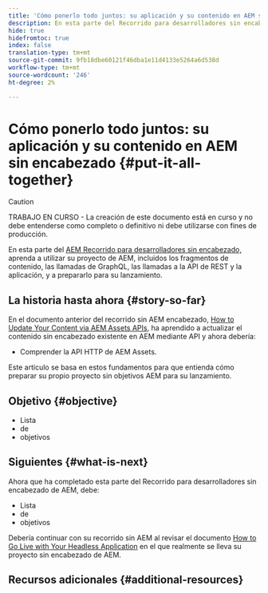 ```yaml
---
title: 'Cómo ponerlo todo juntos: su aplicación y su contenido en AEM sin cabeza'
description: En esta parte del Recorrido para desarrolladores sin encabezado de AEM, aprenda a tomar su proyecto de AEM, incluidos los fragmentos de contenido, las llamadas de GraphQL, las llamadas a la API de REST y la aplicación, y prepárelo para su lanzamiento.
hide: true
hidefromtoc: true
index: false
translation-type: tm+mt
source-git-commit: 9fb18dbe60121f46dba1e11d4133e5264a6d538d
workflow-type: tm+mt
source-wordcount: '246'
ht-degree: 2%

---
```



# Cómo ponerlo todo juntos: su aplicación y su contenido en AEM sin encabezado {#put-it-all-together}

>[!CAUTION]
>
>TRABAJO EN CURSO - La creación de este documento está en curso y no debe entenderse como completo o definitivo ni debe utilizarse con fines de producción.

En esta parte del [AEM Recorrido para desarrolladores sin encabezado,](overview.md) aprenda a utilizar su proyecto de AEM, incluidos los fragmentos de contenido, las llamadas de GraphQL, las llamadas a la API de REST y la aplicación, y a prepararlo para su lanzamiento.

## La historia hasta ahora {#story-so-far}

En el documento anterior del recorrido sin AEM encabezado, [How to Update Your Content via AEM Assets APIs](update-your-content.md), ha aprendido a actualizar el contenido sin encabezado existente en AEM mediante API y ahora debería:

* Comprender la API HTTP de AEM Assets.

Este artículo se basa en estos fundamentos para que entienda cómo preparar su propio proyecto sin objetivos AEM para su lanzamiento.

## Objetivo {#objective}

* Lista
*  de
* objetivos

## Siguientes {#what-is-next}

Ahora que ha completado esta parte del Recorrido para desarrolladores sin encabezado de AEM, debe:

* Lista
*  de
* objetivos

Debería continuar con su recorrido sin AEM al revisar el documento [How to Go Live with Your Headless Application](go-live.md) en el que realmente se lleva su proyecto sin encabezado de AEM.

## Recursos adicionales {#additional-resources}
